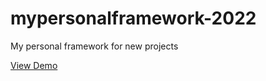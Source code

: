 # mypersonalframework-2022
My personal framework for new projects

[View Demo](https://Selena9090.github.io/mypersonalframework-2022)